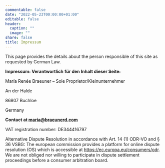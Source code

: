 ```yaml
---
commentable: false
date: "2022-05-23T00:00:00+01:00"
editable: false
header:
  caption: ""
  image: ""
share: false
title: Impressum
---
```


This page provides the details about the person responsible of this site as requested by German Law.

**Impressum: Verantwortlich für den Inhalt dieser Seite:**

María Renée Braeuner – Sole Proprietor/Kleinunternehmer

An der Halde  

86807 Buchloe  

Germany  
  

**Contact at maria@braeunerd.com**  

  
VAT registration number: DE344416797  


Alternative Dispute Resolution in accordance with Art. 14 (1) ODR-VO and § 36 VSBG:
The european commission provides a platform for online dispute resolution (OS) which is accessible at https://ec.europa.eu/consumers/odr. We are not obliged nor willing to participate in dispute settlement proceedings before a consumer arbitration board.
